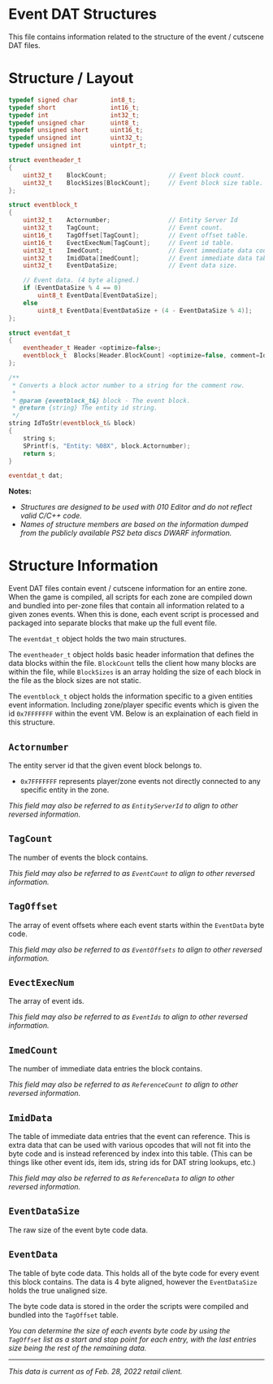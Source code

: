 # Event DAT Structures

This file contains information related to the structure of the event / cutscene DAT files.

# Structure / Layout

```cpp
typedef signed char         int8_t;
typedef short               int16_t;
typedef int                 int32_t;
typedef unsigned char       uint8_t;
typedef unsigned short      uint16_t;
typedef unsigned int        uint32_t;
typedef unsigned int        uintptr_t;

struct eventheader_t
{
    uint32_t    BlockCount;                 // Event block count.
    uint32_t    BlockSizes[BlockCount];     // Event block size table.
};

struct eventblock_t
{
    uint32_t    Actornumber;                // Entity Server Id
    uint32_t    TagCount;                   // Event count.
    uint16_t    TagOffset[TagCount];        // Event offset table.
    uint16_t    EvectExecNum[TagCount];     // Event id table.
    uint32_t    ImedCount;                  // Event immediate data count.
    uint32_t    ImidData[ImedCount];        // Event immediate data table.
    uint32_t    EventDataSize;              // Event data size.

    // Event data. (4 byte aligned.)
    if (EventDataSize % 4 == 0)
        uint8_t EventData[EventDataSize];
    else
        uint8_t EventData[EventDataSize + (4 - EventDataSize % 4)];
};

struct eventdat_t
{
    eventheader_t Header <optimize=false>;
    eventblock_t  Blocks[Header.BlockCount] <optimize=false, comment=IdToStr>;
};

/**
 * Converts a block actor number to a string for the comment row.
 *
 * @param {eventblock_t&} block - The event block.
 * @return {string} The entity id string.
 */
string IdToStr(eventblock_t& block)
{
    string s;
    SPrintf(s, "Entity: %08X", block.Actornumber);
    return s;
}

eventdat_t dat;
```

**Notes:**

  * _Structures are designed to be used with 010 Editor and do not reflect valid C/C++ code._
  * _Names of structure members are based on the information dumped from the publicly available PS2 beta discs DWARF information._

# Structure Information

Event DAT files contain event / cutscene information for an entire zone. When the game is compiled, all scripts for each zone are compiled down and bundled into per-zone files that contain all information related to a given zones events. When this is done, each event script is processed and packaged into separate blocks that make up the full event file.

The `eventdat_t` object holds the two main structures.

The `eventheader_t` object holds basic header information that defines the data blocks within the file. `BlockCount` tells the client how many blocks are within the file, while `BlockSizes` is an array holding the size of each block in the file as the block sizes are not static.

The `eventblock_t` object holds the information specific to a given entities event information. Including zone/player specific events which is given the id `0x7FFFFFFF` within the event VM. Below is an explaination of each field in this structure.

## `Actornumber`

The entity server id that the given event block belongs to. 

  * `0x7FFFFFFF` represents player/zone events not directly connected to any specific entity in the zone.

_This field may also be referred to as `EntityServerId` to align to other reversed information._

## `TagCount`

The number of events the block contains.

_This field may also be referred to as `EventCount` to align to other reversed information._

## `TagOffset`

The array of event offsets where each event starts within the `EventData` byte code.

_This field may also be referred to as `EventOffsets` to align to other reversed information._

## `EvectExecNum`

The array of event ids.

_This field may also be referred to as `EventIds` to align to other reversed information._

## `ImedCount`

The number of immediate data entries the block contains.

_This field may also be referred to as `ReferenceCount` to align to other reversed information._

## `ImidData`

The table of immediate data entries that the event can reference. This is extra data that can be used with various opcodes that will not fit into the byte code and is instead referenced by index into this table. (This can be things like other event ids, item ids, string ids for DAT string lookups, etc.)

_This field may also be referred to as `ReferenceData` to align to other reversed information._

## `EventDataSize`

The raw size of the event byte code data.

## `EventData`

The table of byte code data. This holds all of the byte code for every event this block contains. The data is 4 byte aligned, however the `EventDataSize` holds the true unaligned size.

The byte code data is stored in the order the scripts were compiled and bundled into the `TagOffset` table.

_You can determine the size of each events byte code by using the `TagOffset` list as a start and stop point for each entry, with the last entries size being the rest of the remaining data._

---

_This data is current as of Feb. 28, 2022 retail client._